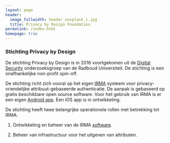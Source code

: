 ```yaml
---
layout: page
header:
  image_fullwidth: header_unsplash_1.jpg
  title: Privacy by Design Foundation
permalink: /index.html
homepage: true
---
```


### Stichting Privacy by Design

De stichting Privacy by Design is in 2016 voortgekomen uit de [Digital
Security](http://www.ru.nl/ds/) onderzoeksgroep van de Radboud
Universiteit. De stichting is een onafhankelijke non-profit spin-off.

De stichting richt zich vooral op het eigen [IRMA](/irma)
systeem voor privacy-vriendelijke attribuut-gebaseerde
authenticatie. De aanpak is gebaseerd op gratis beschikbare open
source software. Voor het gebruik van IRMA is er een eigen [Android
app](https://play.google.com/store/apps/details?id=org.irmacard.cardemu).
Een iOS app is in ontwikkeling.

De stichting heeft twee belangrijke operationele rollen met betrekking
tot IRMA.

1. Ontwikkeling en beheer van de IRMA
[software](https://credentials.github.io/). 

2. Beheer van infrastructuur voor het uitgeven van attributen.

